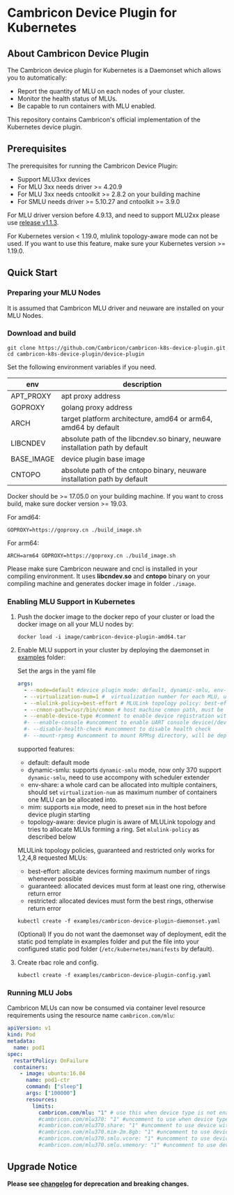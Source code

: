 # Cambricon Device Plugin for Kubernetes

## About Cambricon Device Plugin

The Cambricon device plugin for Kubernetes is a Daemonset which allows you to automatically:

- Report the quantity of MLU on each nodes of your cluster.
- Monitor the health status of MLUs.
- Be capable to run containers with MLU enabled.

This repository contains Cambricon's official implementation of the Kubernetes device plugin.

## Prerequisites

The prerequisites for running the Cambricon Device Plugin:

- Support MLU3xx devices
- For MLU 3xx needs driver >= 4.20.9
- For MLU 3xx needs cntoolkit >= 2.8.2 on your building machine
- For SMLU needs driver >= 5.10.27 and cntoolkit >= 3.9.0

For MLU driver version before 4.9.13, and need to support MLU2xx please use [release v1.1.3].

For Kubernetes version < 1.19.0, mlulink topology-aware mode can not be used. If you want to use this feature, make sure your Kubernetes version >= 1.19.0.

## Quick Start

### Preparing your MLU Nodes

It is assumed that Cambricon MLU driver and neuware are installed on your MLU Nodes.

### Download and build

```shell
git clone https://github.com/Cambricon/cambricon-k8s-device-plugin.git
cd cambricon-k8s-device-plugin/device-plugin
```

Set the following environment variables if you need.

| env        | description                                                                   |
| ---------- | ----------------------------------------------------------------------------- |
| APT_PROXY  | apt proxy address                                                             |
| GOPROXY    | golang proxy address                                                          |
| ARCH       | target platform architecture, amd64 or arm64, amd64 by default                |
| LIBCNDEV   | absolute path of the libcndev.so binary, neuware installation path by default |
| BASE_IMAGE | device plugin base image                                                      |
| CNTOPO     | absolute path of the cntopo binary, neuware installation path by default      |

Docker should be >= 17.05.0 on your building machine. If you want to cross build, make sure docker version >= 19.03.

For amd64:

```shell
GOPROXY=https://goproxy.cn ./build_image.sh
```

For arm64:

```shell
ARCH=arm64 GOPROXY=https://goproxy.cn ./build_image.sh
```

Please make sure Cambricon neuware and cncl is installed in your compiling environment.
It uses **libcndev.so** and **cntopo** binary on your compiling machine and generates docker image in folder `./image`.

### Enabling MLU Support in Kubernetes

1. Push the docker image to the docker repo of your cluster or load the docker image on all your MLU nodes by:

   ```shell
   docker load -i image/cambricon-device-plugin-amd64.tar
   ```

2. Enable MLU support in your cluster by deploying the daemonset in [examples](examples) folder:

   Set the args in the yaml file

   ```yaml
   args:
     - --mode=default #device plugin mode: default, dynamic-smlu, env-share, mim and topology-aware
     - --virtualization-num=1 #  virtualization number for each MLU, used only in env-share mode, set to 110 to support multi cards per container in env-share mode
     - --mlulink-policy=best-effort # MLULink topology policy: best-effort, guaranteed or restricted, used only in topology-aware mode
     - --cnmon-path=/usr/bin/cnmon # host machine cnmon path, must be absolute path. comment out this line to avoid mounting cnmon.
     - --enable-device-type #comment to enable device registration with type info
     #- --enable-console #uncomment to enable UART console device(/dev/ttyMS) in container
     #- --disable-health-check #uncomment to disable health check
     #- --mount-rpmsg #uncomment to mount RPMsg directory, will be deprecated in the near future
   ```

   supported features:

   - default: default mode
   - dynamic-smlu: supports `dynamic-smlu` mode, now only 370 support `dynamic-smlu`, need to use accompony with scheduler extender
   - env-share: a whole card can be allocated into multiple containers, should set `virtualization-num` as maximum number of containers one MLU can be allocated into.
   - mim: supports `mim` mode, need to preset `mim` in the host before device plugin starting
   - topology-aware: device plugin is aware of MLULink topology and tries to allocate MLUs forming a ring. Set `mlulink-policy` as described below

   MLULink topology policies, guaranteed and restricted only works for 1,2,4,8 requested MLUs:

   - best-effort: allocate devices forming maximum number of rings whenever possible
   - guaranteed: allocated devices must form at least one ring, otherwise return error
   - restricted: allocated devices must form the best rings, otherwise return error

   ```shell
   kubectl create -f examples/cambricon-device-plugin-daemonset.yaml
   ```

   (Optional) If you do not want the daemonset way of deployment, edit the static pod template in examples folder and
   put the file into your configured static pod folder (`/etc/kubernetes/manifests` by default).

3. Create rbac role and config.

   ```shell
   kubectl create -f examples/cambricon-device-plugin-config.yaml
   ```

### Running MLU Jobs

Cambricon MLUs can now be consumed via container level resource requirements using the resource name `cambricon.com/mlu`:

```yaml
apiVersion: v1
kind: Pod
metadata:
  name: pod1
spec:
  restartPolicy: OnFailure
  containers:
    - image: ubuntu:16.04
      name: pod1-ctr
      command: ["sleep"]
      args: ["100000"]
      resources:
        limits:
          cambricon.com/mlu: "1" # use this when device type is not enabled, else delete this line.
          #cambricon.com/mlu370: "1" #uncomment to use when device type is enabled
          #cambricon.com/mlu370.share: "1" #uncomment to use device with env-share mode
          #cambricon.com/mlu370.mim-2m.8gb: "1" #uncomment to use device with mim mode
          #cambricon.com/mlu370.smlu.vcore: "1" #uncomment to use device with dynamic-smlu mode
          #cambricon.com/mlu370.smlu.vmemory: "1" #uncomment to use device with dynamic-smlu mode
```

## Upgrade Notice

**Please see [changelog](CHANGELOG.md) for deprecation and breaking changes.**

[release v1.1.3]: https://github.com/Cambricon/cambricon-k8s-device-plugin/releases/tag/v1.1.3
